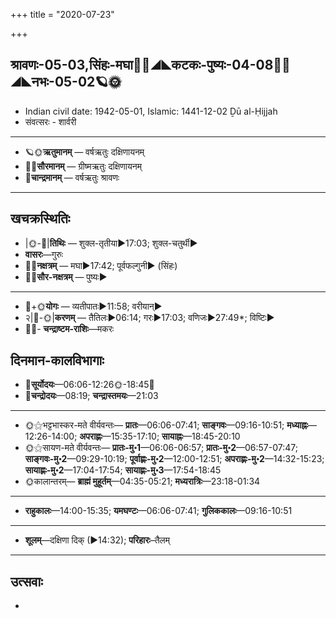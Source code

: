 +++
title = "2020-07-23"

+++
## श्रावणः-05-03,सिंहः-मघा🌛🌌◢◣कटकः-पुष्यः-04-08🌌🌞◢◣नभः-05-02🪐🌞
- Indian civil date: 1942-05-01, Islamic: 1441-12-02 Ḏū al-Ḥijjah
- संवत्सरः - शार्वरी
___________________
- 🪐🌞**ऋतुमानम्** — वर्षऋतुः दक्षिणायनम्
- 🌌🌞**सौरमानम्** — ग्रीष्मऋतुः दक्षिणायनम्
- 🌛**चान्द्रमानम्** — वर्षऋतुः श्रावणः
___________________


## खचक्रस्थितिः
- |🌞-🌛|**तिथिः** — शुक्ल-तृतीया►17:03; शुक्ल-चतुर्थी►  
- **वासरः**—गुरुः  
- 🌌🌛**नक्षत्रम्** — मघा►17:42; पूर्वफल्गुनी► (सिंहः)  
- 🌌🌞**सौर-नक्षत्रम्** — पुष्यः►  
___________________
- 🌛+🌞**योगः** — व्यतीपातः►11:58; वरीयान्►  
- २|🌛-🌞|**करणम्** — तैतिलः►06:14; गरः►17:03; वणिजः►27:49*; विष्टिः►  
- 🌌🌛- **चन्द्राष्टम-राशिः**—मकरः  


## दिनमान-कालविभागाः
- 🌅**सूर्योदयः**—06:06-12:26🌞️-18:45🌇  
- 🌛**चन्द्रोदयः**—08:19; **चन्द्रास्तमयः**—21:03  
___________________
- 🌞⚝भट्टभास्कर-मते वीर्यवन्तः— **प्रातः**—06:06-07:41; **साङ्गवः**—09:16-10:51; **मध्याह्नः**—12:26-14:00; **अपराह्णः**—15:35-17:10; **सायाह्नः**—18:45-20:10  
- 🌞⚝सायण-मते वीर्यवन्तः— **प्रातः-मु॰1**—06:06-06:57; **प्रातः-मु॰2**—06:57-07:47; **साङ्गवः-मु॰2**—09:29-10:19; **पूर्वाह्णः-मु॰2**—12:00-12:51; **अपराह्णः-मु॰2**—14:32-15:23; **सायाह्णः-मु॰2**—17:04-17:54; **सायाह्णः-मु॰3**—17:54-18:45  
- 🌞कालान्तरम्— **ब्राह्मं मुहूर्तम्**—04:35-05:21; **मध्यरात्रिः**—23:18-01:34  
___________________
- **राहुकालः**—14:00-15:35; **यमघण्टः**—06:06-07:41; **गुलिककालः**—09:16-10:51  
___________________
- **शूलम्**—दक्षिणा दिक् (►14:32); **परिहारः**–तैलम्  
___________________

## उत्सवाः
- 
